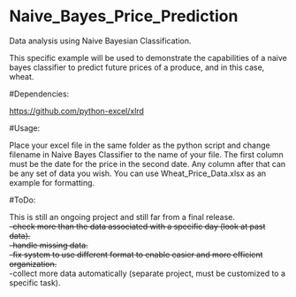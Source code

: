 # Naive_Bayes_Price_Prediction

Data analysis using Naive Bayesian Classification.

This specific example will be used to demonstrate the capabilities of a naive bayes classifier to predict future prices of a produce, and in this case, wheat.

#Dependencies:

https://github.com/python-excel/xlrd

#Usage:

Place your excel file in the same folder as the python script and change filename in Naive Bayes Classifier to the name of your file.
The first column must be the date for the price in the second date. Any column after that can be any set of data you wish. You can use Wheat_Price_Data.xlsx as an example for formatting.

#ToDo:

This is still an ongoing project and still far from a final release.  
~~-check more than the data associated with a specific day (look at past data).~~   
~~-handle missing data.~~  
~~-fix system to use different format to enable easier and more efficient organization.~~  
-collect more data automatically (separate project, must be customized to a specific task).  
